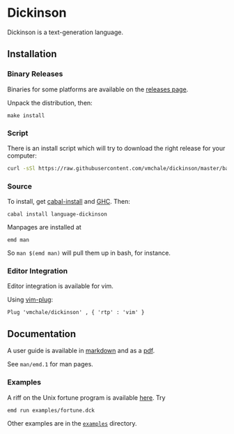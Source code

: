 # Dickinson

Dickinson is a text-generation language.

## Installation

### Binary Releases

Binaries for some platforms are available on the [releases
page](https://github.com/vmchale/dickinson/releases).

Unpack the distribution, then:

```
make install
```

### Script

There is an install script which will try to download the right release for your
computer:

```bash
curl -sSl https://raw.githubusercontent.com/vmchale/dickinson/master/bash/install.sh | sh -s
```

### Source

To install, get [cabal-install](https://www.haskell.org/cabal/) and
[GHC](https://www.haskell.org/ghc/download.html). Then:

```
cabal install language-dickinson
```

Manpages are installed at

```
emd man
```

So `man $(emd man)` will pull them up in bash, for instance.

### Editor Integration

Editor integration is available for vim.

Using [vim-plug](https://github.com/junegunn/vim-plug):

```vimscript
Plug 'vmchale/dickinson' , { 'rtp' : 'vim' }
```

## Documentation

A user guide is available in
[markdown](https://github.com/vmchale/dickinson/blob/master/doc/user-guide.md)
and as
a [pdf](https://github.com/vmchale/dickinson/blob/master/doc/user-guide.pdf).

See `man/emd.1` for man pages.

### Examples

A riff on the Unix fortune program is available
[here](https://github.com/vmchale/dickinson/blob/master/examples/fortune.dck).
Try

```
emd run examples/fortune.dck
```

Other examples are in the
[`examples`](https://github.com/vmchale/dickinson/tree/master/examples)
directory.
